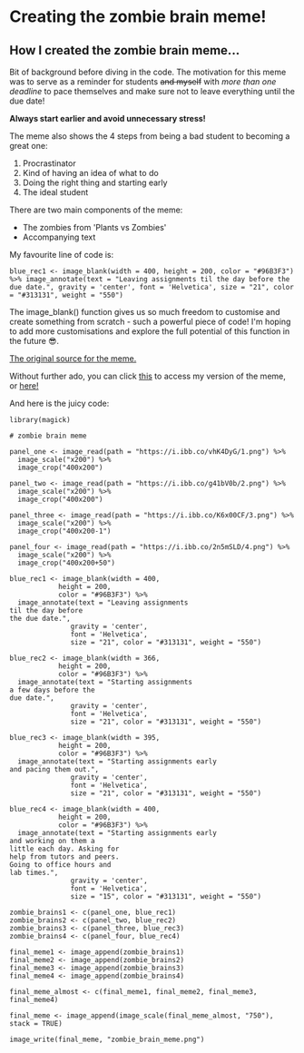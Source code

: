 # Creating the zombie brain meme!
## How I created the zombie brain meme...

Bit of background before diving in the code.
The motivation for this meme was to serve as a reminder for students ~~and myself~~ with *more than one deadline* to pace themselves and make sure not to leave everything until the due date!

**Always start earlier and avoid unnecessary stress!**

The meme also shows the 4 steps from being a bad student to becoming a great one:
1. Procrastinator
2. Kind of having an idea of what to do
3. Doing the right thing and starting early
4. The ideal student

There are two main components of the meme:
- The zombies from 'Plants vs Zombies'
- Accompanying text

My favourite line of code is: 

`
blue_rec1 <- image_blank(width = 400,
            height = 200,
            color = "#96B3F3") %>%
  image_annotate(text = "Leaving assignments
til the day before
the due date.",
               gravity = 'center',
               font = 'Helvetica',
               size = "21", color = "#313131", weight = "550")
`

The image_blank() function gives us so much freedom to customise and create something from scratch - such a powerful piece of code! I'm hoping to add more customisations and explore the full potential of this function in the future 😎.

[The original source for the meme.](https://i.redd.it/lsxawxwo3ln31.png)

Without further ado, you can click [this](https://i.ibb.co/mzNy7Fk/zombie-brain-meme.png) to access my version of the meme, or [here!](https://github.com/harrysahn/STATS220/blob/main/zombie_brain_meme.png)

And here is the juicy code:
```{r}
library(magick)

# zombie brain meme

panel_one <- image_read(path = "https://i.ibb.co/vhK4DyG/1.png") %>%
  image_scale("x200") %>%
  image_crop("400x200")

panel_two <- image_read(path = "https://i.ibb.co/g41bV0b/2.png") %>%
  image_scale("x200") %>%
  image_crop("400x200") 

panel_three <- image_read(path = "https://i.ibb.co/K6x00CF/3.png") %>%
  image_scale("x200") %>%
  image_crop("400x200-1")

panel_four <- image_read(path = "https://i.ibb.co/2n5mSLD/4.png") %>%
  image_scale("x200") %>%
  image_crop("400x200+50")

blue_rec1 <- image_blank(width = 400,
            height = 200,
            color = "#96B3F3") %>%
  image_annotate(text = "Leaving assignments
til the day before
the due date.",
               gravity = 'center',
               font = 'Helvetica',
               size = "21", color = "#313131", weight = "550")

blue_rec2 <- image_blank(width = 366,
            height = 200,
            color = "#96B3F3") %>%
  image_annotate(text = "Starting assignments
a few days before the 
due date.",
               gravity = 'center',
               font = 'Helvetica',
               size = "21", color = "#313131", weight = "550")

blue_rec3 <- image_blank(width = 395,
            height = 200,
            color = "#96B3F3") %>% 
  image_annotate(text = "Starting assignments early
and pacing them out.",
               gravity = 'center',
               font = 'Helvetica',
               size = "21", color = "#313131", weight = "550")

blue_rec4 <- image_blank(width = 400,
            height = 200,
            color = "#96B3F3") %>%
  image_annotate(text = "Starting assignments early
and working on them a 
little each day. Asking for
help from tutors and peers.
Going to office hours and
lab times.",
               gravity = 'center',
               font = 'Helvetica',
               size = "15", color = "#313131", weight = "550")

zombie_brains1 <- c(panel_one, blue_rec1)
zombie_brains2 <- c(panel_two, blue_rec2)
zombie_brains3 <- c(panel_three, blue_rec3)
zombie_brains4 <- c(panel_four, blue_rec4)

final_meme1 <- image_append(zombie_brains1)
final_meme2 <- image_append(zombie_brains2)
final_meme3 <- image_append(zombie_brains3)
final_meme4 <- image_append(zombie_brains4)

final_meme_almost <- c(final_meme1, final_meme2, final_meme3, final_meme4)

final_meme <- image_append(image_scale(final_meme_almost, "750"), stack = TRUE)

image_write(final_meme, "zombie_brain_meme.png")
```

